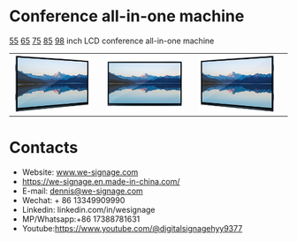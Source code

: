 # Conference all-in-one machine
[55](./specification/55-all-in-one.png) [65](./specification/65-all-in-one.jpg) [75](./specification/75-all-in-one.jpg) [85](./specification/85-all-in-one.jpg) [98](./specification/98-all-in-one.jpg) inch LCD conference all-in-one machine

<p align = "center">
    <table>
        <tr>
            <td>
                <img src="./img/all-in-one-3.jpg"/>
            <td>
            <td>
                <img src="./img/all-in-one-1.jpg"/>
            <td>
             <td>
                <img src="./img/all-in-one-2.jpg"/>
            <td>
        </tr>
    </table>
</p>

# Contacts

- Website: www.we-signage.com
- https://we-signage.en.made-in-china.com/
- E-mail: dennis@we-signage.com
- Wechat: + 86 13349909990
- Linkedin: linkedin.com/in/wesignage
- MP/Whatsapp:+86 17388781631
- Youtube:<a href="https://www.youtube.com/@digitalsignagehyy9377">https://www.youtube.com/@digitalsignagehyy9377</a>
